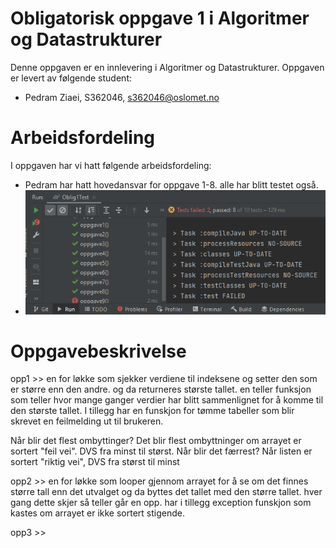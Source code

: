 # Obligatorisk oppgave 1 i Algoritmer og Datastrukturer

Denne oppgaven er en innlevering i Algoritmer og Datastrukturer. 
Oppgaven er levert av følgende student:
* Pedram Ziaei, S362046, s362046@oslomet.no

# Arbeidsfordeling

I oppgaven har vi hatt følgende arbeidsfordeling:
* Pedram har hatt hovedansvar for oppgave 1-8. alle har blitt testet også.
* ![img.png](img.png)

# Oppgavebeskrivelse

opp1 >> en for løkke som sjekker verdiene til indeksene og setter den som er større enn den andre. og da
returneres største tallet.  en teller funksjon som teller hvor mange ganger verdier har blitt sammenlignet
for å komme til den største tallet. I tillegg har en funskjon for tømme tabeller som blir skrevet en 
feilmelding ut til brukeren.

Når blir det flest ombyttinger?
Det blir flest ombyttninger om arrayet er sortert "feil vei". DVS fra minst til størst.
Når blir det færrest?
Når listen er sortert "riktig vei", DVS fra størst til minst

opp2 >> en for løkke som looper gjennom arrayet for å se om det finnes større tall enn det utvalget og
da byttes det tallet med den større tallet. hver gang dette skjer så teller går en opp.
har i tillegg exception funskjon som kastes om arrayet er ikke sortert stigende.

opp3 >> 

















